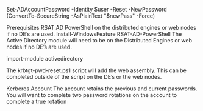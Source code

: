 Set-ADAccountPassword -Identity $user -Reset -NewPassword (ConvertTo-SecureString -AsPlainText "$newPass" -Force)

Prerequisites
  RSAT AD PowerShell on the distributed engines or web nodes if no DE’s are used. 
    Install-WindowsFeature RSAT-AD-PowerShell
The Active Directory module will need to be on the Distributed Engines or web nodes if no DE’s are used.

import-module activedirectory


The krbtgt-pwd-reset.ps1 script will add the web assembly. This can be completed outside of the script on the DE’s or the web nodes.

Kerberos Account
The account retains the previous and current passwords. You will want to complete two password rotations on the account to complete a true rotation
